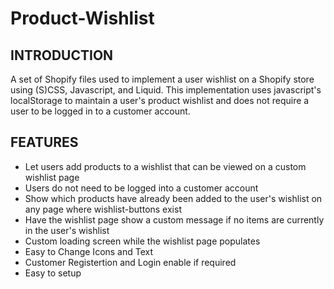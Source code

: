 # Product-Wishlist
<h2>INTRODUCTION</h2>

<p>A set of Shopify files used to implement a user wishlist on a Shopify store using (S)CSS, Javascript, and Liquid. This implementation uses javascript's localStorage to maintain a user's product wishlist and does not require a user to be logged in to a customer account.
</p>
<h2>FEATURES</h2>
<ul>
<li>Let users add products to a wishlist that can be viewed on a custom wishlist page</li>
<li>Users do not need to be logged into a customer account</li>
<li>Show which products have already been added to the user's wishlist on any page where wishlist-buttons exist</li>
<li>Have the wishlist page show a custom message if no items are currently in the user's wishlist</li>
<li>Custom loading screen while the wishlist page populates</li>
<li>Easy to Change Icons and Text</li>
<li>Customer Registertion and Login enable if required</li>
<li>Easy to setup</li>
  </ul>
